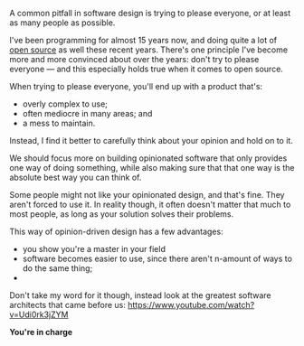 A common pitfall in software design is trying to please everyone, or at least as many people as possible.

I've been programming for almost 15 years now, and doing quite a lot of [open source](*https://spatie.be/open-source?search=&sort=-downloads) as well these recent years. There's one principle I've become more and more convinced about over the years: don't try to please everyone — and this especially holds true when it comes to open source.

When trying to please everyone, you'll end up with a product that's:

- overly complex to use;
- often mediocre in many areas; and
- a mess to maintain.

Instead, I find it better to carefully think about your opinion and hold on to it. 

We should focus more on building opinionated software that only provides one way of doing something, while also making sure that that one way is the absolute best way you can think of.

Some people might not like your opinionated design, and that's fine. They aren't forced to use it. In reality though, it often doesn't matter that much to most people, as long as your solution solves their problems.

This way of opinion-driven design has a few advantages:

- you show you're a master in your field
- software becomes easier to use, since there aren't n-amount of ways to do the same thing;
- 

Don't take my word for it though, instead look at the greatest software architects that came before us: https://www.youtube.com/watch?v=Udi0rk3jZYM

**You're in charge**
